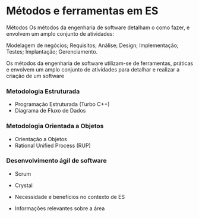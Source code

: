 # Métodos e ferramentas em ES

Métodos
Os métodos da engenharia de software detalham o como fazer, e envolvem um amplo conjunto de atividades:

Modelagem de negócios;
Requisitos;
Análise;
Design;
Implementação;
Testes;
Implantação;
Gerenciamento.





Os métodos da engenharia de software utilizam-se de ferramentas, práticas e envolvem um amplo conjunto de atividades para detalhar e realizar a criação de um software

### Metodologia Estruturada
* Programação Estruturada (Turbo C++)
* Diagrama de Fluxo de Dados

### Metodologia Orientada a Objetos
* Orientação a Objetos
* Rational Unified Process (RUP)

### Desenvolvimento ágil de software
* Scrum
* Crystal




* Necessidade e benefícios no contexto de ES​


* Informações relevantes sobre a área